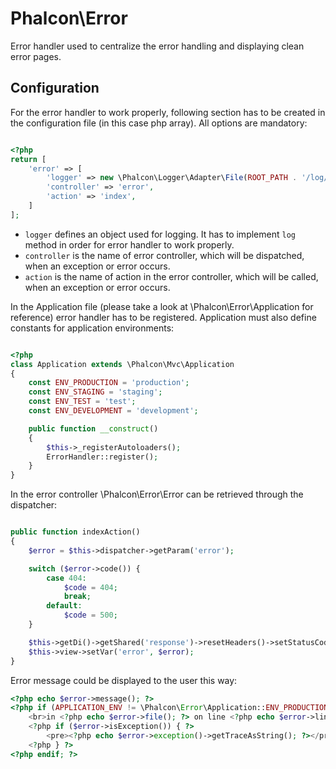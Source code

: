 Phalcon\Error
=======================

Error handler used to centralize the error handling and displaying clean
error pages.

Configuration
-------------

For the error handler to work properly, following section has to be created
in the configuration file (in this case php array). All options are mandatory:

```php

<?php
return [
	'error' => [
		'logger' => new \Phalcon\Logger\Adapter\File(ROOT_PATH . '/log/' . APPLICATION_ENV . '.log'),
		'controller' => 'error',
		'action' => 'index',
	]
];

```

* `logger` defines an object used for logging. It has to implement `log` method in order for
error handler to work properly.
* `controller` is the name of error controller, which will be dispatched, when an exception or error
occurs.
* `action` is the name of action in the error controller, which will be called, when an exception or error
occurs.

In the Application file (please take a look at \Phalcon\Error\Application for reference)
error handler has to be registered. Application must also define constants for application environments:

```php

<?php
class Application extends \Phalcon\Mvc\Application
{
	const ENV_PRODUCTION = 'production';
	const ENV_STAGING = 'staging';
	const ENV_TEST = 'test';
	const ENV_DEVELOPMENT = 'development';

	public function __construct()
	{
		$this->_registerAutoloaders();
		ErrorHandler::register();
	}
}

```

In the error controller \Phalcon\Error\Error can be retrieved through the dispatcher:

```php

public function indexAction()
{
	$error = $this->dispatcher->getParam('error');

	switch ($error->code()) {
		case 404:
			$code = 404;
			break;
		default:
			$code = 500;
	}

	$this->getDi()->getShared('response')->resetHeaders()->setStatusCode($code, null);
	$this->view->setVar('error', $error);
}

```

Error message could be displayed to the user this way:

```php
<?php echo $error->message(); ?>
<?php if (APPLICATION_ENV != \Phalcon\Error\Application::ENV_PRODUCTION): ?>
	<br>in <?php echo $error->file(); ?> on line <?php echo $error->line(); ?><br>
	<?php if ($error->isException()) { ?>
		<pre><?php echo $error->exception()->getTraceAsString(); ?></pre>
	<?php } ?>
<?php endif; ?>
```
